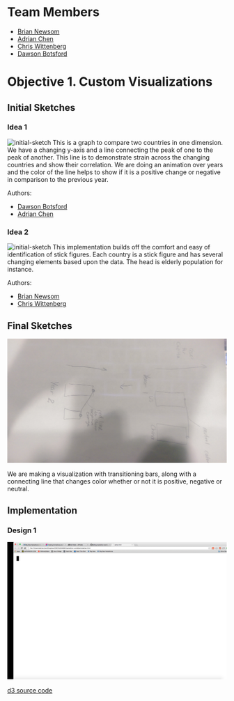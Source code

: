 # Team Members

* [Brian Newsom](https://github.com/BrianNewsom)
* [Adrian Chen](https://github.com/Adrian-Chen)
* [Chris Wittenberg](https://github.com/cwitty1919)
* [Dawson Botsford](https://github.com/DawsonBotsford)

# Objective 1. Custom Visualizations

## Initial Sketches

### Idea 1
![initial-sketch](http://i.imgur.com/BEa7ACj.jpg) 
This is a graph to compare two countries in one dimension. We have a changing y-axis and a line connecting the peak of one to the peak of another. This line is to demonstrate strain across the changing countries and show their correlation. We are doing an animation over years and the color of the line helps to show if it is a positive change or negative in comparison to the previous year. 

Authors:

* [Dawson Botsford](https://github.com/DawsonBotsford)
* [Adrian Chen](https://github.com/Adrian-Chen)

### Idea 2
![initial-sketch](http://i.imgur.com/BGEYorS.jpg) 
This implementation builds off the comfort and easy of identification of stick figures. Each country is a  stick figure and has several changing elements based upon the data. The head is elderly population for instance. 

Authors:
* [Brian Newsom](https://github.com/BrianNewsom)
* [Chris Wittenberg](https://github.com/cwitty1919)

## Final Sketches
![final sketch](IMAG0125.jpg?raw=true) 

We are making a visualization with transitioning bars, along with a connecting line that changes color whether or not it is positive, negative or neutral.


## Implementation

### Design 1

![screenshot of D3 visualization](d3_screenshot.png?raw=true) 

[d3 source code](adrian.html)
